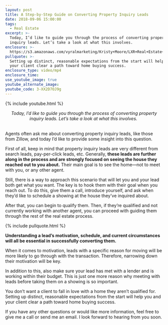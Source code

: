 ```yaml
---
layout: post
title: A Step-by-Step Guide on Converting Property Inquiry Leads
date: 2018-09-06 15:00:00
tags:
  - Real Estate
excerpt: >-
  Today, I’d like to guide you through the process of converting property
  inquiry leads. Let’s take a look at what this involves.
enclosure: >-
  https://s3.amazonaws.com/vyralmarketing/Kristy+Moore/LXR+Real+Estate+Coaching-+Converting+Leads.mp4
pullquote: >-
  Setting up distinct, reasonable expectations from the start will help you and
  your client clear a path toward home buying success.
enclosure_type: video/mp4
enclosure_time:
use_youtube_image: true
youtube_alternate_image:
youtube_code: 3-XX2D7OJ9g
---
```


{% include youtube.html %}

<center><em>Today, I&rsquo;d like to guide you through the process of converting property inquiry leads. Let&rsquo;s take a look at what this involves.&nbsp;</em></center>

<center>&nbsp;</center>

Agents often ask me about converting property inquiry leads, like those from Zillow, and today I’d like to provide some insight into this question.&nbsp;

First of all, keep in mind that property inquiry leads are very different from search leads, pay-per-click leads, etc. Generally, **these leads are further along in the process and are strongly focused on seeing the house they reached out to you about.** Their main goal is to see the home—not to meet with you, or any other agent.&nbsp;

Still, there is a way to approach this scenario that will let you and your lead both get what you want. The key is to hook them with their goal when you reach out. To do this, give them a call, introduce yourself, and ask when they’d like to schedule a showing at the house they’ve inquired about.&nbsp;

After that, you can begin to qualify them. Then, if they’re qualified and not currently working with another agent, you can proceed with guiding them through the rest of the real estate process.&nbsp;

{% include pullquote.html %}

**Understanding a lead’s motivation, schedule, and current circumstances will all be essential in successfully converting them.&nbsp;**

When it comes to motivation, leads with a specific reason for moving will be more likely to go through with the transaction. Therefore, narrowing down their motivation will be key.&nbsp;

In addition to this, also make sure your lead has met with a lender and is working within their budget. This is just one more reason why meeting with leads before taking them on a showing is so important.&nbsp;

You don’t want a client to fall in love with a home they aren’t qualified for. Setting up distinct, reasonable expectations from the start will help you and your client clear a path toward home buying success.

If you have any other questions or would like more information, feel free to give me a call or send me an email. I look forward to hearing from you soon.